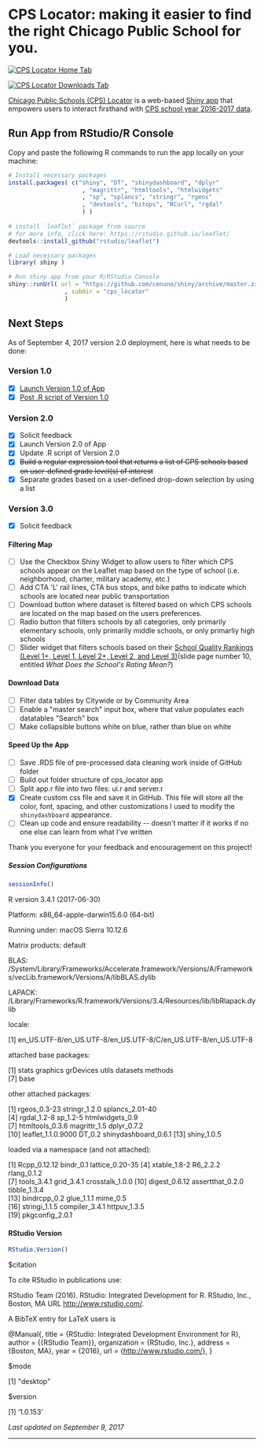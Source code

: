 # CPS Locator: making it easier to find the right Chicago Public School for you. 

[![CPS Locator Home Tab](https://github.com/cenuno/shiny/raw/master/Images/cps_locator_v2.png)](https://cenuno.shinyapps.io/cps_locator/)

[![CPS Locator Downloads Tab](https://github.com/cenuno/shiny/raw/master/Images/cps_locator_Downloads_v2.png)](https://cenuno.shinyapps.io/cps_locator/)

[Chicago Public Schools (CPS) Locator](https://cenuno.shinyapps.io/cps_locator/) is a web-based [Shiny app](https://shiny.rstudio.com/) that empowers users to interact firsthand with [CPS school year 2016-2017 data](https://data.cityofchicago.org/Education/Chicago-Public-Schools-School-Profile-Information-/8i6r-et8s).

## Run App from RStudio/R Console

Copy and paste the following R commands to run the app locally on your machine:

```R
# Install necessary packages
install.packages( c("shiny", "DT", "shinydashboard", "dplyr"
                     , "magrittr", "htmltools", "htmlwidgets"
                     , "sp", "splancs", "stringr", "rgeos" 
                     , "devtools", "bitops", "RCurl", "rgdal"
                     ) )
                     
# install `leaflet` package from source
# for more info, click here: https://rstudio.github.io/leaflet/
devtools::install_github("rstudio/leaflet")

# Load necessary packages
library( shiny )

# Run shiny app from your R/RStudio Console
shiny::runUrl( url = "https://github.com/cenuno/shiny/archive/master.zip"
                , subdir = "cps_locator"
                )
```

## Next Steps

As of September 4, 2017 version 2.0 deployment, here is what needs to be done:

### Version 1.0
- [x] [Launch Version 1.0 of App](https://cenuno.shinyapps.io/cps_locator/)
- [x] [Post .R script of Version 1.0](https://github.com/cenuno/shiny/blob/master/cps_locator/app.R)

### Version 2.0
- [x] Solicit feedback
- [x] Launch Version 2.0 of App
- [x] Update .R script of Version 2.0
- [x] ~~Build a regular expression tool that returns a list of CPS schools based on user-defined grade level(s) of interest~~
- [x] Separate grades based on a user-defined drop-down selection by using a list

### Version 3.0
- [x] Solicit feedback

#### Filtering Map
- [ ] Use the Checkbox Shiny Widget to allow users to filter which CPS schools appear on the Leaflet map based on the type of school (i.e. neighborhood, charter, military academy, etc.)
- [ ] Add CTA 'L' rail lines, CTA bus stops, and bike paths to indicate which schools are located near public transportation
- [ ] Download button where dataset is filtered based on which CPS schools are located on the map based on the users preferences.
- [ ] Radio button that filters schools by all categories, only primarily elementary schools, only primarily middle schools, or only primarliy high schools
- [ ] Slider widget that filters schools based on their [School Quality Rankings (Level 1+, Level 1, Level 2+, Level 2, and Level 3)](http://cps.edu/Performance/Documents/SQRP_Introduction.pdf)(slide page number 10, entitled *What Does the School's Rating Mean?*)

#### Download Data 
- [ ] Filter data tables by Citywide or by Community Area
- [ ] Enable a "master search" input box, where that value populates each datatables "Search" box
- [ ] Make collapsible buttons white on blue, rather than blue on white

#### Speed Up the App
- [ ] Save .RDS file of pre-processed data cleaning work inside of GitHub folder
- [ ] Build out folder structure of cps_locator app
- [ ] Split app.r file into two files: ui.r and server.r
- [x] Create custom css file and save it in GitHub. This file will store all the color, font, spacing, and other customizations I used to modify the `shinydashboard` appearance.
- [ ] Clean up code and ensure readability -- doesn't matter if it works if no one else can learn from what I've written

Thank you everyone for your feedback and encouragement on this project!

##### Session Configurations

```R
sessionInfo()
```
R version 3.4.1 (2017-06-30)

Platform: x86_64-apple-darwin15.6.0 (64-bit)

Running under: macOS Sierra 10.12.6

Matrix products: default

BLAS: /System/Library/Frameworks/Accelerate.framework/Versions/A/Frameworks/vecLib.framework/Versions/A/libBLAS.dylib

LAPACK: /Library/Frameworks/R.framework/Versions/3.4/Resources/lib/libRlapack.dylib

locale:

[1] en_US.UTF-8/en_US.UTF-8/en_US.UTF-8/C/en_US.UTF-8/en_US.UTF-8

attached base packages:

[1] stats     graphics  grDevices utils     datasets  methods  
[7] base     

other attached packages:

[1] rgeos_0.3-23         stringr_1.2.0        splancs_2.01-40     
[4] rgdal_1.2-8          sp_1.2-5             htmlwidgets_0.9     
[7] htmltools_0.3.6      magrittr_1.5         dplyr_0.7.2         
[10] leaflet_1.1.0.9000   DT_0.2               shinydashboard_0.6.1
[13] shiny_1.0.5         

loaded via a namespace (and not attached):

[1] Rcpp_0.12.12     bindr_0.1        lattice_0.20-35 
[4] xtable_1.8-2     R6_2.2.2         rlang_0.1.2     
[7] tools_3.4.1      grid_3.4.1       crosstalk_1.0.0 
[10] digest_0.6.12    assertthat_0.2.0 tibble_1.3.4    
[13] bindrcpp_0.2     glue_1.1.1       mime_0.5        
[16] stringi_1.1.5    compiler_3.4.1   httpuv_1.3.5    
[19] pkgconfig_2.0.1 

#### RStudio Version

```R
RStudio.Version()
```
$citation

To cite RStudio in publications use:

  RStudio Team (2016). RStudio: Integrated Development for R.
  RStudio, Inc., Boston, MA URL http://www.rstudio.com/.

 A BibTeX entry for LaTeX users is

 @Manual{,
   title = {RStudio: Integrated Development Environment for R},
   author = {{RStudio Team}},
   organization = {RStudio, Inc.},
   address = {Boston, MA},
   year = {2016},
   url = {http://www.rstudio.com/},
 }
 

$mode

[1] "desktop"

$version

[1] ‘1.0.153’

*Last updated on September 9, 2017*

*****************
